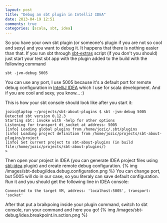 ```yaml
---
layout: post
title: "Debug an sbt plugin in IntelliJ IDEA"
date: 2013-04-19 12:51
comments: true
categories: [scala, sbt, idea]
---
```

So you have your own sbt plugin (or someone's plugin if you are not so cool and sexy) and you want to debug it.
It happens that there is nothing easier than that. If you run sbt through [sbt-extras](https://github.com/paulp/sbt-extras) script (if you don't you should)
just start your test sbt app with the plugin added to the build with the following command
```
sbt -jvm-debug 5005
```

You can use any port, I use 5005 because it's a default port for remote debug configuration in [IntelliJ IDEA](http://www.jetbrains.com/idea/) which I use for scala development.
And if you are cool and sexy, you know... :)

This is how your sbt console should look like after you start it:
```
jozic@laptop ~/projects/sbt-about-plugins $ sbt -jvm-debug 5005
Detected sbt version 0.12.3
Starting sbt: invoke with -help for other options
Listening for transport dt_socket at address: 5005
[info] Loading global plugins from /home/jozic/.sbt/plugins
[info] Loading project definition from /home/jozic/projects/sbt-about-plugins/project
[info] Set current project to sbt-about-plugins (in build file:/home/jozic/projects/sbt-about-plugins/)
>
```

Then open your project in IDEA (you can generate IDEA project files using
[sbt-idea](https://github.com/mpeltonen/sbt-idea) plugin) and create remote debug configuration.
{% img /images/sbt-debug/idea.debug.configuration.png %}
You can change port, but 5005 will do in our case, so you literaly can save default configuration.
Run it and you should get the following line in IDEA console:
```
Connected to the target VM, address: 'localhost:5005', transport: 'socket'
```

After that put a braikpoing inside your plugin command, switch to sbt console, run your command and here you go!
{% img /images/sbt-debug/idea.breakpoint.in.action.png %}


